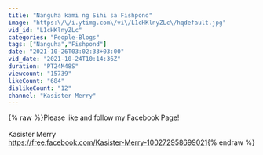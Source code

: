 ```yaml
---
title: "Nanguha kami ng Sihi sa Fishpond"
image: "https:\/\/i.ytimg.com\/vi\/L1cHKlnyZLc\/hqdefault.jpg"
vid_id: "L1cHKlnyZLc"
categories: "People-Blogs"
tags: ["Nanguha","Fishpond"]
date: "2021-10-26T03:02:33+03:00"
vid_date: "2021-10-24T10:14:36Z"
duration: "PT24M48S"
viewcount: "15739"
likeCount: "684"
dislikeCount: "12"
channel: "Kasister Merry"
---
```

{% raw %}Please like and follow my Facebook Page!<br /><br />Kasister Merry<br /><a rel="nofollow" target="blank" href="https://free.facebook.com/Kasister-Merry-100272958699021">https://free.facebook.com/Kasister-Merry-100272958699021</a>{% endraw %}
